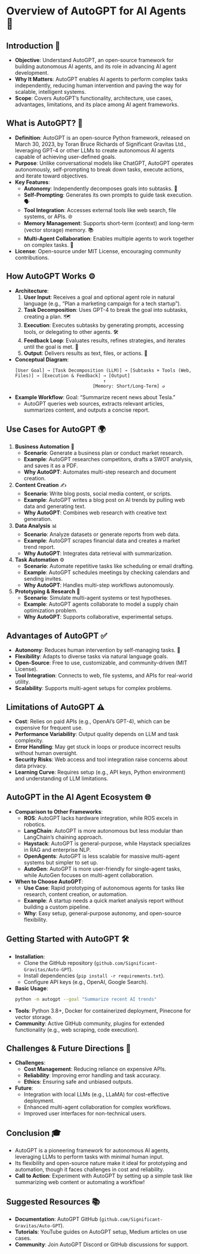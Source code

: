 # Overview of AutoGPT for AI Agents 🤖

## Introduction 🌟
- **Objective**: Understand AutoGPT, an open-source framework for building autonomous AI agents, and its role in advancing AI agent development.
- **Why It Matters**: AutoGPT enables AI agents to perform complex tasks independently, reducing human intervention and paving the way for scalable, intelligent systems.
- **Scope**: Covers AutoGPT’s functionality, architecture, use cases, advantages, limitations, and its place among AI agent frameworks.

## What is AutoGPT? 🧠
- **Definition**: AutoGPT is an open-source Python framework, released on March 30, 2023, by Toran Bruce Richards of Significant Gravitas Ltd., leveraging GPT-4 or other LLMs to create autonomous AI agents capable of achieving user-defined goals.
- **Purpose**: Unlike conversational models like ChatGPT, AutoGPT operates autonomously, self-prompting to break down tasks, execute actions, and iterate toward objectives.
- **Key Features**:
  - **Autonomy**: Independently decomposes goals into subtasks. 🚀
  - **Self-Prompting**: Generates its own prompts to guide task execution. 🗣️
  - **Tool Integration**: Accesses external tools like web search, file systems, or APIs. 🌐
  - **Memory Management**: Supports short-term (context) and long-term (vector storage) memory. 📚
  - **Multi-Agent Collaboration**: Enables multiple agents to work together on complex tasks. 🤝
- **License**: Open-source under MIT License, encouraging community contributions.

## How AutoGPT Works ⚙️
- **Architecture**:
  1. **User Input**: Receives a goal and optional agent role in natural language (e.g., “Plan a marketing campaign for a tech startup”).
  2. **Task Decomposition**: Uses GPT-4 to break the goal into subtasks, creating a plan. 🗺️
  3. **Execution**: Executes subtasks by generating prompts, accessing tools, or delegating to other agents. 🛠️
  4. **Feedback Loop**: Evaluates results, refines strategies, and iterates until the goal is met. 🔄
  5. **Output**: Delivers results as text, files, or actions. 📄
- **Conceptual Diagram**:
  ```
  [User Goal] → [Task Decomposition (LLM)] → [Subtasks + Tools (Web, Files)] → [Execution & Feedback] → [Output]
                                   ↑
                               [Memory: Short/Long-Term] ↺
  ```
- **Example Workflow**: Goal: “Summarize recent news about Tesla.”
  - AutoGPT queries web sources, extracts relevant articles, summarizes content, and outputs a concise report.

## Use Cases for AutoGPT 🌍
1. **Business Automation** 🏢
   - **Scenario**: Generate a business plan or conduct market research.
   - **Example**: AutoGPT researches competitors, drafts a SWOT analysis, and saves it as a PDF.
   - **Why AutoGPT**: Automates multi-step research and document creation.
2. **Content Creation** ✍️
   - **Scenario**: Write blog posts, social media content, or scripts.
   - **Example**: AutoGPT writes a blog post on AI trends by pulling web data and generating text.
   - **Why AutoGPT**: Combines web research with creative text generation.
3. **Data Analysis** 📊
   - **Scenario**: Analyze datasets or generate reports from web data.
   - **Example**: AutoGPT scrapes financial data and creates a market trend report.
   - **Why AutoGPT**: Integrates data retrieval with summarization.
4. **Task Automation** ⚙️
   - **Scenario**: Automate repetitive tasks like scheduling or email drafting.
   - **Example**: AutoGPT schedules meetings by checking calendars and sending invites.
   - **Why AutoGPT**: Handles multi-step workflows autonomously.
5. **Prototyping & Research** 🔬
   - **Scenario**: Simulate multi-agent systems or test hypotheses.
   - **Example**: AutoGPT agents collaborate to model a supply chain optimization problem.
   - **Why AutoGPT**: Supports collaborative, experimental setups.

## Advantages of AutoGPT ✅
- **Autonomy**: Reduces human intervention by self-managing tasks. 🚀
- **Flexibility**: Adapts to diverse tasks via natural language goals.
- **Open-Source**: Free to use, customizable, and community-driven (MIT License).
- **Tool Integration**: Connects to web, file systems, and APIs for real-world utility.
- **Scalability**: Supports multi-agent setups for complex problems.

## Limitations of AutoGPT ⚠️
- **Cost**: Relies on paid APIs (e.g., OpenAI’s GPT-4), which can be expensive for frequent use.
- **Performance Variability**: Output quality depends on LLM and task complexity.
- **Error Handling**: May get stuck in loops or produce incorrect results without human oversight.
- **Security Risks**: Web access and tool integration raise concerns about data privacy.
- **Learning Curve**: Requires setup (e.g., API keys, Python environment) and understanding of LLM limitations.

## AutoGPT in the AI Agent Ecosystem 🌐
- **Comparison to Other Frameworks**:
  - **ROS**: AutoGPT lacks hardware integration, while ROS excels in robotics.
  - **LangChain**: AutoGPT is more autonomous but less modular than LangChain’s chaining approach.
  - **Haystack**: AutoGPT is general-purpose, while Haystack specializes in RAG and enterprise NLP.
  - **OpenAgents**: AutoGPT is less scalable for massive multi-agent systems but simpler to set up.
  - **AutoGen**: AutoGPT is more user-friendly for single-agent tasks, while AutoGen focuses on multi-agent collaboration.
- **When to Choose AutoGPT**:
  - **Use Case**: Rapid prototyping of autonomous agents for tasks like research, content creation, or automation.
  - **Example**: A startup needs a quick market analysis report without building a custom pipeline.
  - **Why**: Easy setup, general-purpose autonomy, and open-source flexibility.

## Getting Started with AutoGPT 🛠️
- **Installation**:
  - Clone the GitHub repository (`github.com/Significant-Gravitas/Auto-GPT`).
  - Install dependencies (`pip install -r requirements.txt`).
  - Configure API keys (e.g., OpenAI, Google Search).
- **Basic Usage**:
  ```bash
  python -m autogpt --goal "Summarize recent AI trends"
  ```
- **Tools**: Python 3.8+, Docker for containerized deployment, Pinecone for vector storage.
- **Community**: Active GitHub community, plugins for extended functionality (e.g., web scraping, code execution).

## Challenges & Future Directions 🔮
- **Challenges**:
  - **Cost Management**: Reducing reliance on expensive APIs.
  - **Reliability**: Improving error handling and task accuracy.
  - **Ethics**: Ensuring safe and unbiased outputs.
- **Future**:
  - Integration with local LLMs (e.g., LLaMA) for cost-effective deployment.
  - Enhanced multi-agent collaboration for complex workflows.
  - Improved user interfaces for non-technical users.

## Conclusion 🎓
- AutoGPT is a pioneering framework for autonomous AI agents, leveraging LLMs to perform tasks with minimal human input.
- Its flexibility and open-source nature make it ideal for prototyping and automation, though it faces challenges in cost and reliability.
- **Call to Action**: Experiment with AutoGPT by setting up a simple task like summarizing web content or automating a workflow!

## Suggested Resources 📚
- **Documentation**: AutoGPT GitHub (`github.com/Significant-Gravitas/Auto-GPT`).
- **Tutorials**: YouTube guides on AutoGPT setup, Medium articles on use cases.
- **Community**: Join AutoGPT Discord or GitHub discussions for support.
